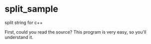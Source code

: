 split_sample
============

split string for c++

First, could you read the source?
This program is very easy, so you'll understand it.
